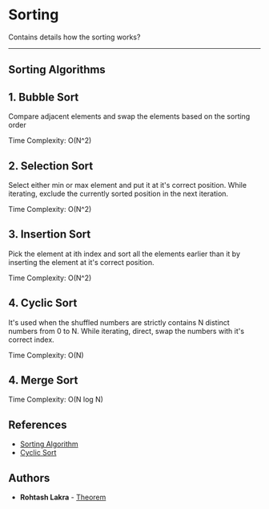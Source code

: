 # Sorting

Contains details how the sorting works?

****
Sorting Algorithms
---

## 1. Bubble Sort

Compare adjacent elements and swap the elements based on the sorting order

Time Complexity: O(N^2)

## 2. Selection Sort

Select either min or max element and put it at it's correct position. While iterating, exclude the currently sorted
position in the next iteration.

Time Complexity: O(N^2)

## 3. Insertion Sort

Pick the element at ith index and sort all the elements earlier than it by inserting the element at it's correct
position.

Time Complexity: O(N^2)

## 4. Cyclic Sort

It's used when the shuffled numbers are strictly contains N distinct numbers from 0 to N. While iterating, direct, swap
the numbers with it's correct index.

Time Complexity: O(N)

## 4. Merge Sort

Time Complexity: O(N log N)

## References

- [Sorting Algorithm](https://en.wikipedia.org/wiki/Sorting_algorithm)
- [Cyclic Sort](https://www.youtube.com/watch?v=JfinxytTYFQ&list=PL9gnSGHSqcnr_DxHsP7AW9ftq0AtAyYqJ&index=20)

## Authors

* **Rohtash Lakra** - [Theorem](https://github.com/rslakra/AppSuite.git/Theorem)

